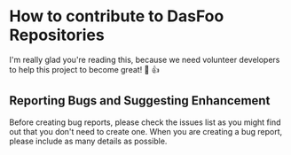 # How to contribute to DasFoo Repositories

I'm really glad you're reading this, because we need volunteer developers
to help this project to become great! :tada: :+1:

## Reporting Bugs and Suggesting Enhancement

Before creating bug reports, please check the issues list as you might find out
that you don't need to create one. When you are creating a bug report, please
include as many details as possible.
